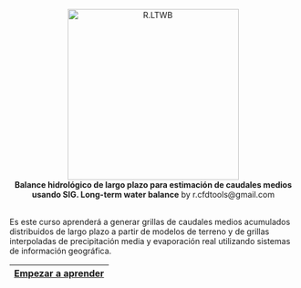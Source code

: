 <div align="center">
  <br>
  <img alt="R.LTWB" src="https://github.com/rcfdtools/R.LTWB/blob/main/.icons/R.LTWB.svg" width="300px">
  <br><b>Balance hidrológico de largo plazo para estimación de caudales medios usando SIG. Long-term water balance</b> by r.cfdtools@gmail.com<br><br>  
</div>

Es este curso aprenderá a generar grillas de caudales medios acumulados distribuidos de largo plazo a partir de modelos de terreno y de grillas interpoladas de precipitación media y evaporación real utilizando sistemas de información geográfica.

| [Empezar a aprender](https://github.com/rcfdtools/R.LTWB/wiki) |
|----------------------------------------------------------------|

